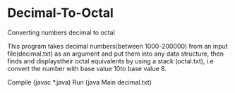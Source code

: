# Decimal-To-Octal

Converting numbers decimal to octal

This program takes decimal numbers(between 1000-200000) from an input file(decimal.txt) as an argument and put them into any data structure,
then finds and displaystheir octal equivalents by using a stack (octal.txt), i.e convert the number with base value 10to base value 8.

Compile (javac *.java)
Run (java Main decimal.txt)
